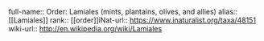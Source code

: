 

full-name:: Order: Lamiales (mints, plantains, olives, and allies)
alias:: [[Lamiales]]
rank:: [[order]]iNat-url:: https://www.inaturalist.org/taxa/48151
wiki-url:: http://en.wikipedia.org/wiki/Lamiales